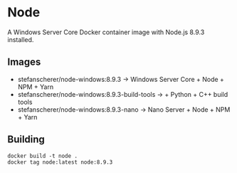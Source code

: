 # Node

A Windows Server Core Docker container image with Node.js 8.9.3 installed.

## Images

- stefanscherer/node-windows:8.9.3 -> Windows Server Core + Node + NPM + Yarn
- stefanscherer/node-windows:8.9.3-build-tools -> + Python + C++ build tools
- stefanscherer/node-windows:8.9.3-nano -> Nano Server + Node + NPM + Yarn

## Building

```
docker build -t node .
docker tag node:latest node:8.9.3
```

